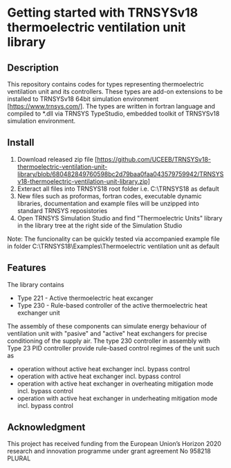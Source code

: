 # Getting started with TRNSYSv18 thermoelectric ventilation unit library
## Description
This repository contains codes for types representing thermoelectric ventilation unit and its controllers. These types are add-on extensions to be installed to TRNSYSv18 64bit simulation environment [https://www.trnsys.com/]. The types are written in fortran language and compiled to *.dll via TRNSYS TypeStudio, embedded toolkit of TRNSYSv18 simulation environment.  

## Install
1) Download released zip file [https://github.com/UCEEB/TRNSYSv18-thermoelectric-ventilation-unit-library/blob/680482849760598bc2d79baa0faa043579759942/TRNSYSv18-thermoelectric-ventilation-unit-library.zip]
2) Exteract all files into TRNSYS18 root folder i.e. C:\TRNSYS18 as default
3) New files such as proformas, fortran codes, executable dynamic libraries, documentation and example files will be unzipped into standard TRNSYS reposistories
4) Open TRNSYS Simulation Studio and find "Thermoelectric Units" library in the library tree at the right side of the Simulation Studio

Note: The funcionality can be quickly tested via accompanied  example file in folder C:\TRNSYS18\Examples\Thermoelectric ventilation unit as default  

## Features
The library contains 
* Type 221 - Active thermoelectric heat excanger
* Type 230 - Rule-based controller of the active thermoelectric heat exchanger unit

The assembly of these components can simulate energy behaviour of  ventilation unit with "pasive" and "active" heat exchangers for precise conditioning of the supply air. The type 230 controller in assembly with Type 23 PID controller provide rule-based control regimes of the unit such as 
* operation without active heat exchanger incl. bypass control
* operation with active heat exchanger incl. bypass control
* operation with active heat exchanger in overheating mitigation mode incl. bypass control
* operation with active heat exchanger in underheating mitigation mode incl. bypass control

## Acknowledgment
This project has received funding from  the  European  Union’s Horizon 2020     research     and innovation    programme    under grant agreement No 958218 PLURAL
